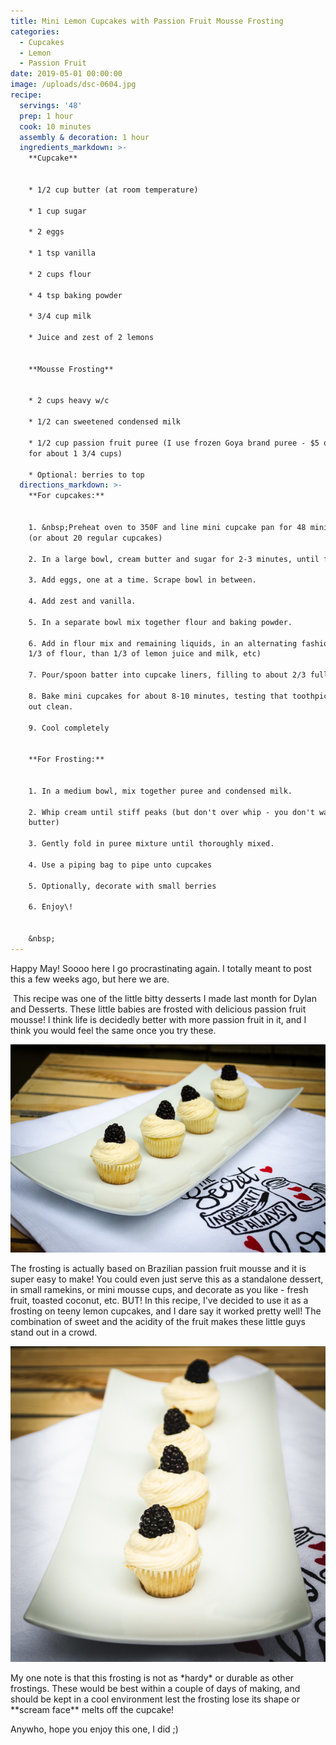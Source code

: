 ```yaml
---
title: Mini Lemon Cupcakes with Passion Fruit Mousse Frosting
categories:
  - Cupcakes
  - Lemon
  - Passion Fruit
date: 2019-05-01 00:00:00
image: /uploads/dsc-0604.jpg
recipe:
  servings: '48'
  prep: 1 hour
  cook: 10 minutes
  assembly & decoration: 1 hour
  ingredients_markdown: >-
    **Cupcake**


    * 1/2 cup butter (at room temperature)

    * 1 cup sugar

    * 2 eggs

    * 1 tsp vanilla

    * 2 cups flour

    * 4 tsp baking powder

    * 3/4 cup milk

    * Juice and zest of 2 lemons


    **Mousse Frosting**


    * 2 cups heavy w/c

    * 1/2 can sweetened condensed milk

    * 1/2 cup passion fruit puree (I use frozen Goya brand puree - $5 or less
    for about 1 3/4 cups)

    * Optional: berries to top
  directions_markdown: >-
    **For cupcakes:**


    1. &nbsp;Preheat oven to 350F and line mini cupcake pan for 48 mini cupcakes
    (or about 20 regular cupcakes)

    2. In a large bowl, cream butter and sugar for 2-3 minutes, until fluffy

    3. Add eggs, one at a time. Scrape bowl in between.

    4. Add zest and vanilla.

    5. In a separate bowl mix together flour and baking powder.

    6. Add in flour mix and remaining liquids, in an alternating fashion (about
    1/3 of flour, than 1/3 of lemon juice and milk, etc)

    7. Pour/spoon batter into cupcake liners, filling to about 2/3 full.&nbsp;

    8. Bake mini cupcakes for about 8-10 minutes, testing that toothpick comes
    out clean.

    9. Cool completely


    **For Frosting:**


    1. In a medium bowl, mix together puree and condensed milk.

    2. Whip cream until stiff peaks (but don't over whip - you don't want
    butter)

    3. Gently fold in puree mixture until thoroughly mixed.

    4. Use a piping bag to pipe unto cupcakes

    5. Optionally, decorate with small berries

    6. Enjoy\!


    &nbsp;
---
```


Happy May\! Soooo here I go procrastinating again. I totally meant to post this a few weeks ago, but here we are.

&nbsp;This recipe was one of the little bitty desserts I made last month for Dylan and Desserts. These little babies are frosted with delicious passion fruit mousse\! I think life is decidedly better with more passion fruit in it, and I think you would feel the same once you try these.&nbsp;

![](/uploads/dsc-0589.jpg)

The frosting is actually based on Brazilian passion fruit mousse and it is super easy to make\! You could even just serve this as a standalone dessert, in small ramekins, or mini mousse cups, and decorate as you like - fresh fruit, toasted coconut, etc. BUT\! In this recipe, I've decided to use it as a frosting on teeny lemon cupcakes, and I dare say it worked pretty well\! The combination of sweet and the acidity of the fruit makes these little guys stand out in a crowd.

![](/uploads/dsc-0594.jpg)

My one note is that this frosting is not as \*hardy\* or durable as other frostings. These would be best within a couple of days of making, and should be kept in a cool environment lest the frosting lose its shape or \*\*scream face\*\* melts off the cupcake\!

Anywho, hope you enjoy this one, I did ;)&nbsp;